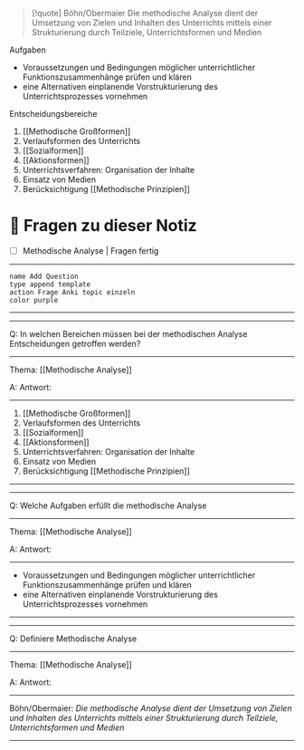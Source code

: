 >[!quote] Böhn/Obermaier
>Die methodische Analyse dient der Umsetzung von Zielen und Inhalten des Unterrichts mittels einer Strukturierung durch Teilziele, Unterrichtsformen und Medien

Aufgaben 

- Voraussetzungen und Bedingungen möglicher unterrichtlicher Funktionszusammenhänge prüfen und klären
- eine Alternativen einplanende Vorstrukturierung des Unterrichtsprozesses vornehmen

Entscheidungsbereiche

1. [[Methodische Großformen]]
2. Verlaufsformen des Unterrichts
3. [[Sozialformen]]
4. [[Aktionsformen]]
5. Unterrichtsverfahren: Organisation der Inhalte
6. Einsatz von Medien
7. Berücksichtigung [[Methodische Prinzipien]]



# 🔎 Fragen zu dieser Notiz

- [ ] Methodische Analyse  | Fragen fertig

---
```button
name Add Question
type append template
action Frage Anki topic einzeln 
color purple
```
___
---

Q: In welchen Bereichen müssen bei der methodischen Analyse Entscheidungen getroffen werden?
___
Thema: [[Methodische Analyse]] 

A: Antwort: 
___
1. [[Methodische Großformen]]
2. Verlaufsformen des Unterrichts
3. [[Sozialformen]]
4. [[Aktionsformen]]
5. Unterrichtsverfahren: Organisation der Inhalte
6. Einsatz von Medien
7. Berücksichtigung [[Methodische Prinzipien]]
<!--ID: 1711802669769-->



___
---

Q: Welche Aufgaben erfüllt die methodische Analyse
___
Thema: [[Methodische Analyse]] 

A: Antwort: 
___
- Voraussetzungen und Bedingungen möglicher unterrichtlicher Funktionszusammenhänge prüfen und klären
- eine Alternativen einplanende Vorstrukturierung des Unterrichtsprozesses vornehmen
<!--ID: 1711802669778-->


___
---

Q: Definiere Methodische Analyse
___
Thema: [[Methodische Analyse]] 

A: Antwort: 
___
Böhn/Obermaier:
_Die methodische Analyse dient der Umsetzung von Zielen und Inhalten des Unterrichts mittels einer Strukturierung durch Teilziele, Unterrichtsformen und Medien_
<!--ID: 1711802623814-->


___





